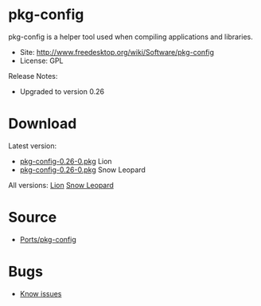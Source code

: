 

# pkg-config #

pkg-config is a helper tool used when compiling applications and libraries.

  * Site: http://www.freedesktop.org/wiki/Software/pkg-config
  * License: GPL

Release Notes:
  * Upgraded to version 0.26


# Download #

Latest version:
  * [pkg-config-0.26-0.pkg](http://code.google.com/p/rudix/downloads/detail?name=pkg-config-0.26-0.pkg) Lion
  * [pkg-config-0.26-0.pkg](http://code.google.com/p/rudix-snowleopard/downloads/detail?name=pkg-config-0.26-0.pkg) Snow Leopard

All versions: [Lion](http://code.google.com/p/rudix/downloads/list?q=pkg-config) [Snow Leopard](http://code.google.com/p/rudix-snowleopard/downloads/list?q=pkg-config)

# Source #
  * [Ports/pkg-config](http://code.google.com/p/rudix/source/browse/Ports/pkg-config)

# Bugs #
  * [Know issues](http://code.google.com/p/rudix/issues/list?q=pkg-config)
